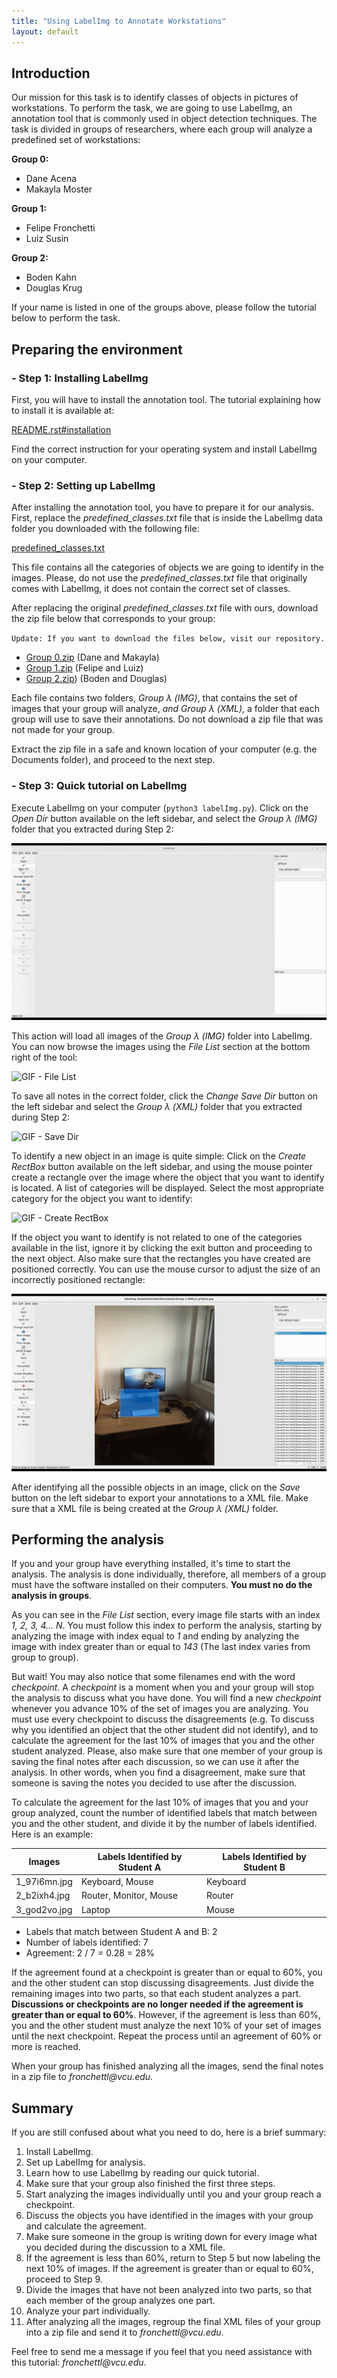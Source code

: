```yaml
---
title: "Using LabelImg to Annotate Workstations"
layout: default
---
```


## Introduction

Our mission for this task is to identify classes of objects in pictures of workstations.
To perform the task, we are going to use LabelImg, an annotation tool that is commonly used in object detection techniques. The task
is divided in groups of researchers, where each group will analyze a predefined set of workstations:

**Group 0:**

- Dane Acena
- Makayla Moster

**Group 1:**

- Felipe Fronchetti
- Luiz Susin

**Group 2:**

- Boden Kahn
- Douglas Krug

If your name is listed in one of the groups above, please follow the tutorial below to perform the task.

## Preparing the environment

### - Step 1: Installing LabelImg

First, you will have to install the annotation tool. The tutorial explaining how to install it is available at:

[README.rst#installation](https://github.com/tzutalin/labelImg/blob/master/README.rst#installation)

Find the correct instruction for your operating system and install LabelImg on your computer.

### - Step 2: Setting up LabelImg

 After installing the annotation tool, you have to prepare it for our analysis. First, replace the _predefined_classes.txt_ file that is inside the LabelImg data folder you downloaded with the following file:

[predefined_classes.txt](download_files/predefined_classes.txt)

This file contains all the categories of objects we are going to identify in the images. Please, do not use the _predefined_classes.txt_ file that originally comes with LabelImg, it does not contain the correct set of classes.

After replacing the original _predefined_classes.txt_ file with ours, download the zip file below that corresponds to your group:

`Update: If you want to download the files below, visit our repository.`

- [Group 0.zip]() (Dane and Makayla)
- [Group 1.zip]() (Felipe and Luiz)
- [Group 2.zip]()) (Boden and Douglas)

Each file contains two folders, _Group λ (IMG)_, that contains the set of images that your group will analyze, _and Group λ (XML)_, a folder that each group will use to save their annotations. Do not download a zip file that was not made for your group.

Extract the zip file in a safe and known location of your computer (e.g. the Documents folder), and proceed to the next step.

### - Step 3: Quick tutorial on LabelImg

Execute LabelImg on your computer (`python3 labelImg.py`). Click on the _Open Dir_ button available on the left sidebar, and select the _Group λ (IMG)_ folder that you extracted during Step 2:

![GIF - Open Dir](imgs/gif/open-dir.gif)

This action will load all images of the _Group λ (IMG)_ folder into LabelImg. You can now browse the images using the _File List_ section at the bottom right of the tool:

![GIF - File List](imgs/gif/file-list.gif)

To save all notes in the correct folder, click the _Change  Save Dir_ button on the left sidebar and select the _Group λ (XML)_ folder that you 
extracted during Step 2:

![GIF - Save Dir](imgs/gif/change-savedir.gif)

To identify a new object in an image is quite simple: Click on the _Create RectBox_ button available on the left sidebar, and using the mouse pointer create a rectangle over the image where the object that you want to identify is located. A list of categories will be displayed. Select the most appropriate category for the object you want to identify:

![GIF - Create RectBox](imgs/gif/create-rectbox.gif)

If the object you want to identify is not related to one of the categories available in the list, ignore it by clicking the exit button and proceeding to the next object. Also make sure that the rectangles you have created are positioned correctly. You can use the mouse cursor to adjust the size of an incorrectly positioned rectangle:

![GIF - Resize RectBox](imgs/gif/resize-rectbox.gif)

After identifying all the possible objects in an image, click on the _Save_ button on the left sidebar to export your annotations to a XML file.
Make sure that a XML file is being created at the _Group λ (XML)_ folder.

## Performing the analysis

If you and your group have everything installed, it's time to start the analysis. The analysis is done individually, therefore, all members of a group must have the software installed on their computers. **You must no do the analysis in groups**.

 As you can see in the _File List_ section, every image file starts with an index _1, 2, 3, 4... N_. You must follow this index to perform the analysis, starting by analyzing the image with index equal to _1_ and ending by analyzing the image with index greater than or equal to _143_ (The last index varies from group to group).

But wait! You may also notice that some filenames end with the word _checkpoint_. A _checkpoint_ is a moment when you and your group will stop the analysis to discuss what you have done. You will find a new _checkpoint_ whenever you advance 10% of the
set of images you are analyzing. You must use every checkpoint to discuss the disagreements (e.g. To discuss why you identified an object that the other student did not identify), and to calculate the agreement for the last 10% of images that you and the other student analyzed. Please, also make sure that one member of your group is saving the final notes after each discussion, so we can use it after the analysis. In other words, when you find a disagreement, make sure that someone is saving the notes you decided to use after the discussion.

To calculate the agreement for the last 10% of images that you and your group analyzed, count the number of identified labels that match between you and the other student, and divide it by the number of labels identified. Here is an example:

| Images       | Labels Identified by Student A | Labels Identified by Student B |
|--------------|--------------------------------|--------------------------------|
| 1_97i6mn.jpg | Keyboard, Mouse                | Keyboard                       |
| 2_b2ixh4.jpg | Router, Monitor, Mouse         | Router                         |
| 3_god2vo.jpg | Laptop                         | Mouse                          |

- Labels that match between Student A and B: 2
- Number of labels identified: 7
- Agreement: 2 / 7 = 0.28 = 28%

If the agreement found at a checkpoint is greater than or equal to 60%, you and the other student can stop discussing disagreements.
Just divide the remaining images into two parts, so that each student analyzes a part. **Discussions or checkpoints
are no longer needed if the agreement is greater than or equal to 60%**. However, if the agreement is less than 60%, you and the other student must analyze the next 10% of your set of images until the next checkpoint. Repeat the process until an agreement of 60% or more is reached.

When your group has finished analyzing all the images, send the final notes in a zip file to _fronchettl@vcu.edu_.

## Summary

If you are still confused about what you need to do, here is a brief summary:

1. Install LabelImg.
2. Set up LabelImg for analysis.
3. Learn how to use LabelImg by reading our quick tutorial.
4. Make sure that your group also finished the first three steps.
5. Start analyzing the images individually until you and your group reach a checkpoint.
6. Discuss the objects you have identified in the images with your group and calculate the agreement.
7. Make sure someone in the group is writing down for every image what you decided during the discussion to a XML file.
8. If the agreement is less than 60%, return to Step 5 but now labeling the next 10% of images. If the agreement is greater than or equal to 60%, proceed to Step 9.
9. Divide the images that have not been analyzed into two parts, so that each member of the group analyzes one part.
10. Analyze your part individually.
11. After analyzing all the images, regroup the final XML files of your group into a zip file and send it to _fronchettl@vcu.edu_.

Feel free to send me a message if you feel that you need assistance with this tutorial: _fronchettl@vcu.edu_.
